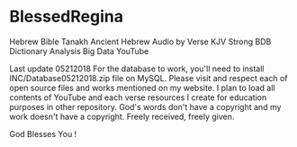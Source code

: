 # BlessedRegina
Hebrew Bible Tanakh Ancient Hebrew Audio by Verse KJV Strong BDB Dictionary Analysis Big Data YouTube

Last update 05212018
For the database to work, you'll need to install INC/Database05212018.zip file on MySQL.
Please visit and respect each of open source files and works mentioned on my website.
I plan to load all contents of YouTube and each verse resources I create for education purposes in other repository.
God's words don't have a copyright and my work doesn't have a copyright. Freely received, freely given.

God Blesses You !
